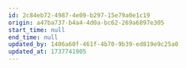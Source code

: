 ```yaml
---
id: 2c84eb72-4987-4e09-b297-15e79a0e1c19
origin: a47ba737-b4a4-4d0a-bc62-269a6897e305
start_time: null
end_time: null
updated_by: 1406a60f-461f-4b70-9b39-ed819e9c25a0
updated_at: 1737741905
---
```

